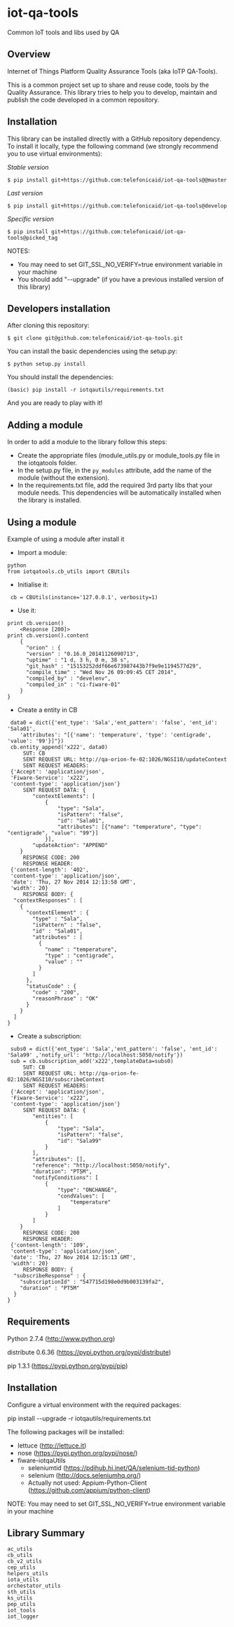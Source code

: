 # iot-qa-tools
Common IoT tools and libs used by QA

## Overview

Internet of Things Platform Quality Assurance Tools (aka IoTP QA-Tools).

This is a common project set up to share and reuse code, tools by the Quality Assurance.
This library tries to help you to develop, maintain and publish the code developed in a common repository.

## Installation

This library can be installed directly with a GitHub repository dependency. To install it locally, type the
following command (we strongly recommend you to use virtual environments):

*Stable version*

```
$ pip install git+https://github.com:telefonicaid/iot-qa-tools@@master
```

*Last version*

```
$ pip install git+https://github.com:telefonicaid/iot-qa-tools@develop
```

*Specific version*

```
$ pip install git+https://github.com:telefonicaid/iot-qa-tools@picked_tag
```

NOTES:
 - You may need to set GIT_SSL_NO_VERIFY=true environment variable in your machine
 - You should add "--upgrade" (if you have a previous installed version of this library)


## Developers installation

After cloning this repository:

```
$ git clone git@github.com:telefonicaid/iot-qa-tools.git
```

You can install the basic dependencies using the setup.py:

```
$ python setup.py install
```


You should install the dependencies:

```
(basic) pip install -r iotqautils/requirements.txt
```

And you are ready to play with it!

## Adding a module

In order to add a module to the library follow this steps:
* Create the appropriate files (module_utils.py or module_tools.py file in the iotqatools folder.
* In the setup.py file, in the `py_modules` attribute, add the name of the module (without the extension).
* In the requirements.txt file, add the required 3rd party libs that your module needs. This dependencies will be automatically installed when the library is installed.

## Using a module
Example of using a module after install it

* Import a module:

```
python
from iotqatools.cb_utils import CBUtils
```

* Initialise it:

```
 cb = CBUtils(instance='127.0.0.1', verbosity=1)
```

* Use it:
```
print cb.version()
    <Response [200]>
print cb.version().content
    {
      "orion" : {
      "version" : "0.16.0_20141126090713",
      "uptime" : "1 d, 3 h, 0 m, 38 s",
      "git_hash" : "15153252ddf66e673987443b7f9e9e1194577d29",
      "compile_time" : "Wed Nov 26 09:09:45 CET 2014",
      "compiled_by" : "develenv",
      "compiled_in" : "ci-fiware-01"
    }
}
```


* Create a entity in CB

```
 data0 = dict({'ent_type': 'Sala','ent_pattern': 'false', 'ent_id': 'Sala01',
	'attributes': "[{'name': 'temperature', 'type': 'centigrade', 'value': '99'}]"})
 cb.entity_append('x222', data0)
     SUT: CB
     SENT REQUEST URL: http://qa-orion-fe-02:1026/NGSI10/updateContext
     SENT REQUEST HEADERS:
 {'Accept': 'application/json',
 'Fiware-Service': 'x222',
 'content-type': 'application/json'}
     SENT REQUEST DATA: {
        "contextElements": [
            {
                "type": "Sala",
                "isPattern": "false",
                "id": "Sala01",
                "attributes": [{"name": "temperature", "type": "centigrade", "value": "99"}]
            }],
        "updateAction": "APPEND"
    }
     RESPONSE CODE: 200
     RESPONSE HEADER:
 {'content-length': '402',
 'content-type': 'application/json',
 'date': 'Thu, 27 Nov 2014 12:13:58 GMT',
 'width': 20}
     RESPONSE BODY: {
  "contextResponses" : [
    {
      "contextElement" : {
        "type" : "Sala",
        "isPattern" : "false",
        "id" : "Sala01",
        "attributes" : [
          {
            "name" : "temperature",
            "type" : "centigrade",
            "value" : ""
          }
        ]
      },
      "statusCode" : {
        "code" : "200",
        "reasonPhrase" : "OK"
      }
    }
  ]
}
```


* Create a subscription:

```
 subs0 = dict({'ent_type': 'Sala','ent_pattern': 'false', 'ent_id': 'Sala99' ,'notify_url': 'http://localhost:5050/notify'})
 sub = cb.subscription_add('x222',templateData=subs0)
     SUT: CB
     SENT REQUEST URL: http://qa-orion-fe-02:1026/NGSI10/subscribeContext
     SENT REQUEST HEADERS:
 {'Accept': 'application/json',
 'Fiware-Service': 'x222',
 'content-type': 'application/json'}
     SENT REQUEST DATA: {
        "entities": [
            {
                "type": "Sala",
                "isPattern": "false",
                "id": "Sala99"
            }
        ],
        "attributes": [],
        "reference": "http://localhost:5050/notify",
        "duration": "PT5M",
        "notifyConditions": [
            {
                "type": "ONCHANGE",
                "condValues": [
                    "temperature"
                ]
            }
        ]
    }
     RESPONSE CODE: 200
     RESPONSE HEADER:
 {'content-length': '109',
 'content-type': 'application/json',
 'date': 'Thu, 27 Nov 2014 12:15:13 GMT',
 'width': 20}
     RESPONSE BODY: {
  "subscribeResponse" : {
    "subscriptionId" : "547715d198e0d9b003139fa2",
    "duration" : "PT5M"
  }
}
```


Requirements
------------

Python 2.7.4 (http://www.python.org)

distribute 0.6.36 (https://pypi.python.org/pypi/distribute)

pip 1.3.1 (https://pypi.python.org/pypi/pip)

Installation
------------

Configure a virtual environment with the required packages:

pip install --upgrade -r iotqautils/requirements.txt

The following packages will be installed:
  * lettuce (http://lettuce.it)
  * nose (https://pypi.python.org/pypi/nose/)
  * fiware-iotqaUtils
    * seleniumtid (https://pdihub.hi.inet/QA/selenium-tid-python)
    * selenium (http://docs.seleniumhq.org/)
    * Actually not used: Appium-Python-Client (https://github.com/appium/python-client)

NOTE: You may need to set GIT_SSL_NO_VERIFY=true environment variable in your machine

Library Summary
---------------
```
ac_utils
cb_utils
cb_v2_utils
cep_utils
helpers_utils
iota_utils
orchestator_utils
sth_utils
ks_utils
pep_utils
iot_tools
iot_logger
```


